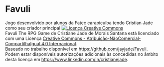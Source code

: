 # Favuli
Jogo desenvolvido por alunos da Fatec carapicuiba tendo Cristian Jade como seu criador principal
<a rel="license" href="http://creativecommons.org/licenses/by-nc-sa/4.0/"><img alt="Licença Creative Commons" style="border-width:0" src="https://i.creativecommons.org/l/by-nc-sa/4.0/88x31.png" /></a><br /><span xmlns:dct="http://purl.org/dc/terms/" property="dct:title">Favuli The RPG Game</span> de <span xmlns:cc="http://creativecommons.org/ns#" property="cc:attributionName">Cristiane Jade de Morais Santana</span> está licenciado com uma Licença <a rel="license" href="http://creativecommons.org/licenses/by-nc-sa/4.0/">Creative Commons - Atribuição-NãoComercial-CompartilhaIgual 4.0 Internacional</a>.<br />Baseado no trabalho disponível em <a xmlns:dct="http://purl.org/dc/terms/" href="https://github.com/jayjade/Favuli" rel="dct:source">https://github.com/jayjade/Favuli</a>.<br />Podem estar disponíveis autorizações adicionais às concedidas no âmbito desta licença em <a xmlns:cc="http://creativecommons.org/ns#" href="https://www.linkedin.com/in/cristianejade" rel="cc:morePermissions">https://www.linkedin.com/in/cristianejade</a>.
